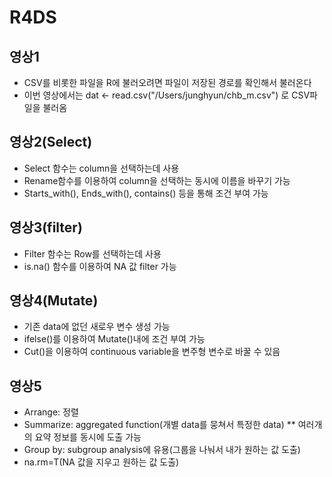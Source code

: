# R4DS

## 영상1
* CSV를 비롯한 파일을 R에 불러오려면 파일이 저장된 경로를 확인해서 불러온다
* 이번 영상에서는 dat <- read.csv("/Users/junghyun/chb_m.csv") 로 CSV파일을 불러옴

## 영상2(Select)
* Select 함수는 column을 선택하는데 사용
* Rename함수를 이용하여 column을 선택하는 동시에 이름을 바꾸기 가능
* Starts_with(), Ends_with(), contains() 등을 통해 조건 부여 가능

## 영상3(filter)
* Filter 함수는 Row를 선택하는데 사용
* is.na() 함수를 이용하여 NA 값 filter 가능

## 영상4(Mutate)
* 기존 data에 없던 새로우 변수 생성 가능
* ifelse()를 이용하여 Mutate()내에 조건 부여 가능
* Cut()을 이용하여 continuous variable을 변주형 변수로 바꿀 수 있음

## 영상5
* Arrange: 정렬 
* Summarize: aggregated function(개별 data를 뭉쳐서 특정한 data)
  ** 여러개의 요약 정보를 동시에 도출 가능
* Group by: subgroup analysis에 유용(그룹을 나눠서 내가 원하는 값 도출)
* na.rm=T(NA 값을 지우고 원하는 값 도출)
